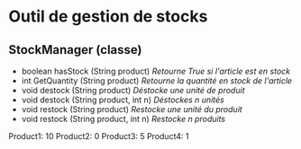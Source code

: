 # Outil de gestion de stocks
## StockManager (classe)
- boolean hasStock (String product) *Retourne True si l'article est en stock*
- int GetQuantity (String product) *Retourne la quantité en stock de l'article*
- void destock (String product) *Déstocke une unité de produit* 
- void destock (String product, int n) *Déstockes n unités*
- void restock (String product) *Restocke une unité du produit*
- void restock (String product, int n) *Restocke n produits*

Product1: 10
Product2: 0 
Product3: 5
Product4: 1